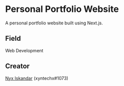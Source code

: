 # Personal Portfolio Website
A personal portfolio website built using Next.js.

## Field
Web Development

## Creator
[Nyx Iskandar](https://github.com/xyntechx/) (xyntechx#1073)
